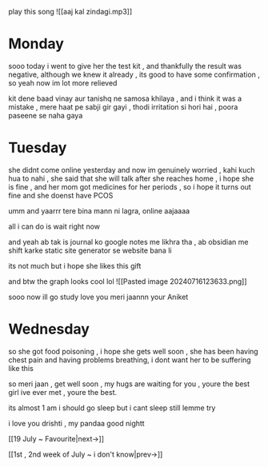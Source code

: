 play this song
![[aaj kal zindagi.mp3]]
# Monday

sooo today i went to give her the test kit , and thankfully the result was negative, although we knew it already , its good to have some confirmation , so yeah now im lot more relieved

kit dene baad vinay aur tanishq ne samosa khilaya , and i think it was a mistake , mere haat pe sabji gir gayi , thodi irritation si hori hai , poora paseene se naha gaya 

# Tuesday

she didnt come online yesterday and now im genuinely worried , kahi kuch hua to nahi , she said that she will talk after she reaches home , i hope she is fine , and her mom got medicines for her periods , so i hope it turns out fine and she doenst have PCOS

umm and yaarrr tere bina mann ni lagra, online aajaaaa

all i can do is wait right now

and yeah ab tak is journal ko google notes me likhra tha , ab obsidian me shift karke 
static site generator se website bana li

its not much but i hope she likes this gift

and btw the graph looks cool lol 
![[Pasted image 20240716123633.png]]


sooo now ill go study 
love you meri jaannn 
your Aniket


# Wednesday

so she got food poisoning , i hope she gets well soon , she has been having chest pain and having problems breathing, i dont want her to be suffering like this

so meri jaan , get well soon , my hugs are waiting for you , youre the best girl ive ever met , youre the best.

its almost 1 am i should go sleep but i cant sleep
still lemme try 

i love you drishti , my pandaa
good nightt


[[19 July ~ Favourite|next->]]

[[1st , 2nd week of July ~ i don't know|prev->]]
